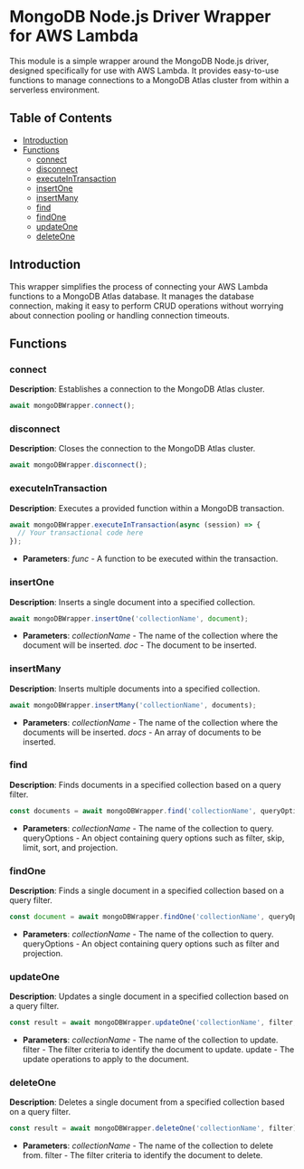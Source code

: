 # MongoDB Node.js Driver Wrapper for AWS Lambda

This module is a simple wrapper around the MongoDB Node.js driver, designed specifically for use with AWS Lambda. It provides easy-to-use functions to manage connections to a MongoDB Atlas cluster from within a serverless environment.

## Table of Contents

- [Introduction](#introduction)
- [Functions](#functions)
  - [connect](#connect)
  - [disconnect](#disconnect)
  - [executeInTransaction](#executeintransaction)
  - [insertOne](#insertone)
  - [insertMany](#insertmany)
  - [find](#find)
  - [findOne](#findone)
  - [updateOne](#updateone)
  - [deleteOne](#deleteone)

## Introduction

This wrapper simplifies the process of connecting your AWS Lambda functions to a MongoDB Atlas database. It manages the database connection, making it easy to perform CRUD operations without worrying about connection pooling or handling connection timeouts.

## Functions

### connect

**Description**: Establishes a connection to the MongoDB Atlas cluster.

```typescript
await mongoDBWrapper.connect();
```

### disconnect
**Description**: Closes the connection to the MongoDB Atlas cluster.

```typescript
await mongoDBWrapper.disconnect();
```

### executeInTransaction
**Description**: Executes a provided function within a MongoDB transaction.

```typescript
await mongoDBWrapper.executeInTransaction(async (session) => {
  // Your transactional code here
});
```
- **Parameters**: _func_ - A function to be executed within the transaction.

### insertOne
**Description**: Inserts a single document into a specified collection.

```typescript
await mongoDBWrapper.insertOne('collectionName', document);
```
- **Parameters**: _collectionName_ - The name of the collection where the document will be inserted. _doc_ - The document to be inserted.

### insertMany
**Description**: Inserts multiple documents into a specified collection.

```typescript
await mongoDBWrapper.insertMany('collectionName', documents);
```
- **Parameters**: _collectionName_ - The name of the collection where the documents will be inserted. _docs_ - An array of documents to be inserted.

### find
**Description**: Finds documents in a specified collection based on a query filter.

```typescript
const documents = await mongoDBWrapper.find('collectionName', queryOptions);
```
- **Parameters**: _collectionName_ - The name of the collection to query. queryOptions - An object containing query options such as filter, skip, limit, sort, and projection.

### findOne
**Description**:  Finds a single document in a specified collection based on a query filter.

```typescript
const document = await mongoDBWrapper.findOne('collectionName', queryOptions);
```
- **Parameters**: _collectionName_ - The name of the collection to query. queryOptions - An object containing query options such as filter and projection.

### updateOne
**Description**:  Updates a single document in a specified collection based on a query filter.

```typescript
const result = await mongoDBWrapper.updateOne('collectionName', filter, update);
```
- **Parameters**: _collectionName_ - The name of the collection to update. filter - The filter criteria to identify the document to update. update - The update operations to apply to the document.

### deleteOne
**Description**: Deletes a single document from a specified collection based on a query filter.

```typescript
const result = await mongoDBWrapper.deleteOne('collectionName', filter);
```
- **Parameters**: _collectionName_ - The name of the collection to delete from. filter - The filter criteria to identify the document to delete.
